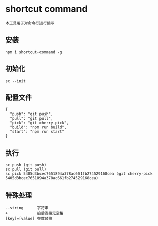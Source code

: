 # shortcut command

```node
本工具用于对命令行进行缩写
```


## 安装

```node
npm i shortcut-command -g
```

## 初始化

```node
sc --init
```

## 配置文件

```node
{
  "push": "git push",
  "pull": "git pull",
  "pick": "git cherry-pick",
  "build": "npm run build",
  "start": "npm run start"
}
```

## 执行

```node
sc push (git push)
sc pull (git pull)
sc pick 5405d3bcec7651894a378ac661fb274529168cea (git cherry-pick 5405d3bcec7651894a378ac661fb274529168cea)
```


## 特殊处理

```node
--string      字符串
+             前后连接无空格
[key]=[value] 参数替换
```
